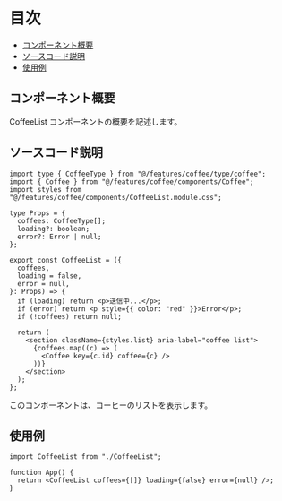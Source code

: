 # 目次

- [コンポーネント概要](#コンポーネント概要)
- [ソースコード説明](#ソースコード説明)
- [使用例](#使用例)

## コンポーネント概要

CoffeeList コンポーネントの概要を記述します。

## ソースコード説明

```tsx
import type { CoffeeType } from "@/features/coffee/type/coffee";
import { Coffee } from "@/features/coffee/components/Coffee";
import styles from "@/features/coffee/components/CoffeeList.module.css";

type Props = {
  coffees: CoffeeType[];
  loading?: boolean;
  error?: Error | null;
};

export const CoffeeList = ({
  coffees,
  loading = false,
  error = null,
}: Props) => {
  if (loading) return <p>送信中...</p>;
  if (error) return <p style={{ color: "red" }}>Error</p>;
  if (!coffees) return null;

  return (
    <section className={styles.list} aria-label="coffee list">
      {coffees.map((c) => (
        <Coffee key={c.id} coffee={c} />
      ))}
    </section>
  );
};
```

このコンポーネントは、コーヒーのリストを表示します。

## 使用例

```tsx
import CoffeeList from "./CoffeeList";

function App() {
  return <CoffeeList coffees={[]} loading={false} error={null} />;
}
```
